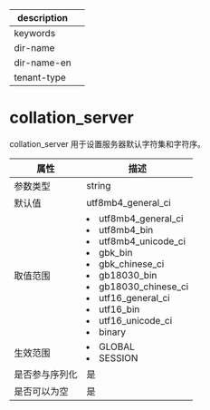 |description||
|---|---|
|keywords||
|dir-name||
|dir-name-en||
|tenant-type||

# collation_server

collation_server 用于设置服务器默认字符集和字符序。

| **属性**  |                                      **描述**                                       |
|---------|---------------------|
| 参数类型    | string                                                                            |
| 默认值     | utf8mb4_general_ci                                                                |
| 取值范围    | <li> utf8mb4_general_ci   <li> utf8mb4_bin   <li> utf8mb4_unicode_ci   <li> gbk_bin   <li> gbk_chinese_ci   <li> gb18030_bin   <li> gb18030_chinese_ci   <li> utf16_general_ci   <li> utf16_bin   <li> utf16_unicode_ci   <li> binary    |
| 生效范围    | <li> GLOBAL   <li> SESSION                                                              |
| 是否参与序列化 | 是                                                                                 |
| 是否可以为空  | 是                                                                                 |
